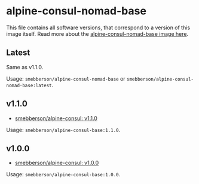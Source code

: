 # alpine-consul-nomad-base

This file contains all software versions, that correspond to a version of this image itself. Read more about the [alpine-consul-nomad-base image here][alpineconsulnomadbase].

## Latest

Same as v1.1.0.

Usage: `smebberson/alpine-consul-nomad-base` or `smebberson/alpine-consul-nomad-base:latest`.

## v1.1.0

- [smebberson/alpine-consul: v1.1.0][alpineconsul]

Usage: `smebberson/alpine-consul-base:1.1.0`.

## v1.0.0

- [smebberson/alpine-consul: v1.0.0][smebbersonalpineconsul100]

Usage: `smebberson/alpine-consul-base:1.0.0`.

[alpineconsulnomadbase]: https://github.com/smebberson/docker-alpine/tree/master/alpine-consul-nomad-base
[alpineconsul]: https://github.com/smebberson/docker-alpine/tree/master/alpine-consul
[smebbersonalpineconsul100]: https://github.com/smebberson/docker-alpine/tree/df6ba86de86a325fd3544bedfbdf932829feb9d8/alpine-consul
